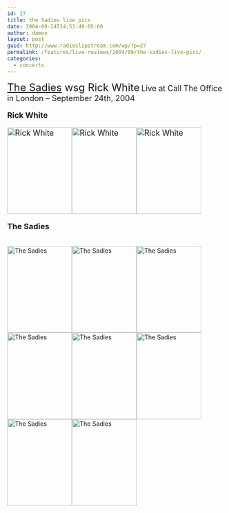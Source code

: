 ```yaml
---
id: 27
title: the Sadies live pics
date: 2004-09-24T14:53:49-05:00
author: damon
layout: post
guid: http://www.radioslipstream.com/wp/?p=27
permalink: /features/live-reviews/2004/09/the-sadies-live-pics/
categories:
  - concerts
---
```

<font size="+2"><a href="http://www.thesadies.net/">The Sadies</a> wsg Rick White</font> <font size="+1">Live at Call The Office in London – September 24th, 2004</p> 

<p>
  <strong>Rick White</strong>
</p>

<p>
  <a href="/pics/sadies/large/01.jpg"><img src="/pics/sadies/01.jpg" width="150" height="200" alt="Rick White" border="0" /></a><a href="/pics/sadies/large/02.jpg"><img src="/pics/sadies/02.jpg" width="150" height="200" alt="Rick White" border="0" /></a><a href="/pics/sadies/large/03.jpg"><img src="/pics/sadies/03.jpg" width="150" height="200" alt="Rick White" border="0" /></a>
</p>

<p>
  <strong>The Sadies</strong>
</p>

<p>
  </font><br /> <a href="/pics/sadies/large/04.jpg"><img src="/pics/sadies/04.jpg" width="150" height="200" alt="The Sadies" border="0" /></a><a href="/pics/sadies/large/05.jpg"><img src="/pics/sadies/05.jpg" width="150" height="200" alt="The Sadies" border="0" /></a><a href="/pics/sadies/large/06.jpg"><img src="/pics/sadies/06.jpg" width="150" height="200" alt="The Sadies" border="0" /></a><a href="/pics/sadies/large/07.jpg"><img src="/pics/sadies/07.jpg" width="150" height="200" alt="The Sadies" border="0" /></a><a href="/pics/sadies/large/09.jpg"><img src="/pics/sadies/09.jpg" width="150" height="200" alt="The Sadies" border="0" /></a><a href="/pics/sadies/large/10.jpg"><img src="/pics/sadies/10.jpg" width="150" height="200" alt="The Sadies" border="0" /></a><a href="/pics/sadies/large/11.jpg"><img src="/pics/sadies/11.jpg" width="150" height="200" alt="The Sadies" border="0" /></a><a href="/pics/sadies/large/12.jpg"><img src="/pics/sadies/12.jpg" width="150" height="200" alt="The Sadies" border="0" /></a><a href="/pics/</a><br /> </a>
</p>